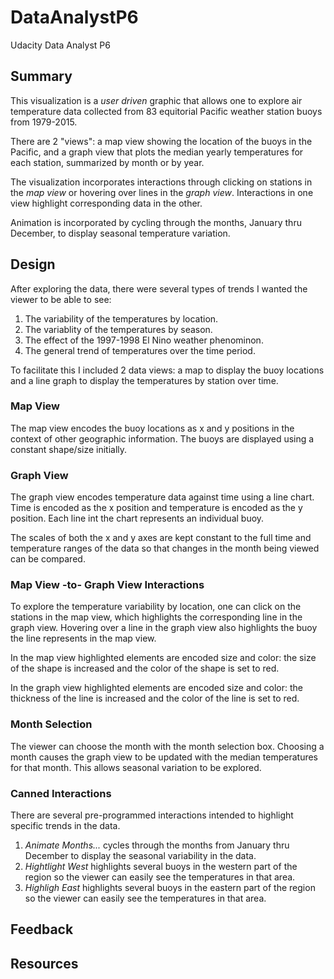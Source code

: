 # DataAnalystP6
Udacity Data Analyst P6

## Summary
This visualization is a *user driven* graphic that allows one to explore air temperature data
collected from 83 equitorial Pacific weather station buoys from 1979-2015.

There are 2 "views": a map view showing the location of the buoys in the Pacific, and a graph view
that plots the median yearly temperatures for each station, summarized by month or by year.

The visualization incorporates interactions through clicking on stations in the *map view* or hovering over
lines in the *graph view*. Interactions in one view highlight corresponding data in the other.

Animation is incorporated by cycling through the months, January thru December, to display seasonal 
temperature variation.

## Design

After exploring the data, there were several types of trends I wanted the viewer to be able
to see:

1. The variability of the temperatures by location.
3. The variablity of the temperatures by season.
2. The effect of the 1997-1998 El Nino weather phenominon.
3. The general trend of temperatures over the time period.

To facilitate this I included 2 data views: a map to display the buoy locations and
a line graph to display the temperatures by station over time.

### Map View
The map view encodes the buoy locations as x and y positions in the context of other
geographic information. The buoys are displayed using a constant shape/size initially.

### Graph View
The graph view encodes temperature data against time using a line chart. Time is encoded 
as the x position and temperature is encoded as the y position. Each line int the chart 
represents an individual buoy.

The scales of both the x and y axes are kept constant to the full time and temperature
ranges of the data so that changes in the month being viewed can be compared.

### Map View -to- Graph View Interactions
To explore the temperature variability by location, one can click on the stations
in the map view, which highlights the corresponding line in the graph view. Hovering 
over a line in the graph view also highlights the buoy the line represents in the map
view. 

In the map view highlighted elements are encoded size and color: the size of the shape 
is increased and the color of the shape is set to red.

In the graph view highlighted elements are encoded size and color: the thickness of the line 
is increased and the color of the line is set to red.

### Month Selection
The viewer can choose the month with the month selection box. Choosing a month causes the
graph view to be updated with the median temperatures for that month. This allows seasonal
variation to be explored.

### Canned Interactions
There are several pre-programmed interactions intended to highlight specific trends in 
the data. 

1. *Animate Months...* cycles through the months from January thru December to 
display the seasonal variability in the data.
2. *Hightlight West* highlights several buoys in the western part of the region so the viewer
can easily see the temperatures in that area.
3. *Highligh East* highlights several buoys in the eastern part of the region so the viewer
can easily see the temperatures in that area.

## Feedback

## Resources
